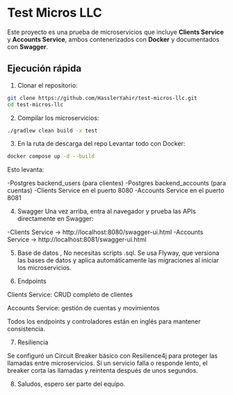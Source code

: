 # Test Micros LLC

Este proyecto es una prueba de microservicios que incluye **Clients Service** y **Accounts Service**, ambos contenerizados con **Docker** y documentados con **Swagger**.

## Ejecución rápida

1. Clonar el repositorio:
```bash
git clone https://github.com/HasslerYahir/test-micros-llc.git
cd test-micros-llc
```

2. Compilar los microservicios:
```bash
./gradlew clean build -x test
```

3. En la ruta de descarga del repo Levantar todo con Docker:
```bash
docker compose up -d --build
```

Esto levanta: 

-Postgres backend_users (para clientes)
-Postgres backend_accounts (para cuentas)
-Clients Service en el puerto 8080
-Accounts Service en el puerto 8081

4. Swagger Una vez arriba, entra al navegador y prueba las APIs directamente en Swagger:

-Clients Service → http://localhost:8080/swagger-ui.html
-Accounts Service → http://localhost:8081/swagger-ui.html

5. Base de datos , No necesitas scripts .sql. Se usa Flyway, 
que versiona las bases de datos y aplica automáticamente las migraciones al iniciar los microservicios.

6. Endpoints

Clients Service: CRUD completo de clientes

Accounts Service: gestión de cuentas y movimientos

Todos los endpoints y controladores están en inglés para mantener consistencia.

7. Resiliencia

Se configuró un Circuit Breaker básico con Resilience4j para proteger las llamadas entre microservicios. Si un servicio falla o responde lento, el breaker corta las llamadas y reintenta después de unos segundos.

8. Saludos, espero ser parte del equipo.